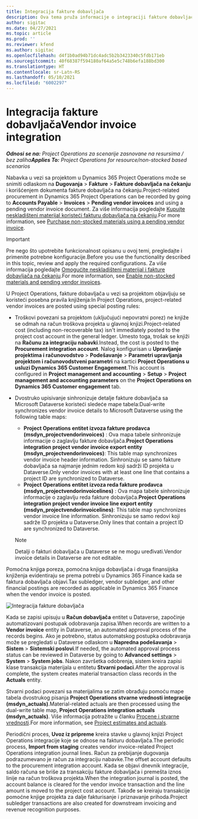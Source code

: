 ```yaml
---
title: Integracija fakture dobavljača
description: Ova tema pruža informacije o integraciji fakture dobavljača u Project Operations.
author: sigitac
ms.date: 04/27/2021
ms.topic: article
ms.prod: ''
ms.reviewer: kfend
ms.author: sigitac
ms.openlocfilehash: d4f1b0ad94b71dc4adc5b2b3423340c5fdb171eb
ms.sourcegitcommit: 40f68387f594180af64a5e5c748b6efa188bd300
ms.translationtype: HT
ms.contentlocale: sr-Latn-RS
ms.lasthandoff: 05/10/2021
ms.locfileid: "6002297"
---
```

# <a name="vendor-invoice-integration"></a><span data-ttu-id="1436d-103">Integracija fakture dobavljača</span><span class="sxs-lookup"><span data-stu-id="1436d-103">Vendor invoice integration</span></span>

<span data-ttu-id="1436d-104">_**Odnosi se na:** Project Operations za scenarije zasnovane na resursima / bez zaliha_</span><span class="sxs-lookup"><span data-stu-id="1436d-104">_**Applies To:** Project Operations for resource/non-stocked based scenarios_</span></span>

<span data-ttu-id="1436d-105">Nabavka u vezi sa projektom u Dynamics 365 Project Operations može se snimiti odlaskom na **Dugovanja** > **Fakture** > **Fakture dobavljača na čekanju** i korišćenjem dokumenta fakture dobavljača na čekanju.</span><span class="sxs-lookup"><span data-stu-id="1436d-105">Project-related procurement in Dynamics 365 Project Operations can be recorded by going to **Accounts Payable** > **Invoices** > **Pending vendor invoices** and using a pending vendor invoice document.</span></span> <span data-ttu-id="1436d-106">Za više informacija pogledajte [Kupujte neskladišteni materijal koristeći fakturu dobavljača na čekanju](../procurement/pending-vendor-invoices.md).</span><span class="sxs-lookup"><span data-stu-id="1436d-106">For more information, see [Purchase non-stocked materials using a pending vendor invoice](../procurement/pending-vendor-invoices.md).</span></span>

> [!IMPORTANT]
> <span data-ttu-id="1436d-107">Pre nego što upotrebite funkcionalnost opisanu u ovoj temi, pregledajte i primenite potrebne konfiguracije.</span><span class="sxs-lookup"><span data-stu-id="1436d-107">Before you use the functionality described in this topic, review and apply the required configurations.</span></span> <span data-ttu-id="1436d-108">Za više informacija pogledajte [Omogućite neskladišteni materijal i fakture dobavljača na čekanju](../procurement/configure-materials-nonstocked.md).</span><span class="sxs-lookup"><span data-stu-id="1436d-108">For more information, see [Enable non-stocked materials and pending vendor invoices](../procurement/configure-materials-nonstocked.md).</span></span>

<span data-ttu-id="1436d-109">U Project Operations, fakture dobavljača u vezi sa projektom objavljuju se koristeći posebna pravila knjiženja:</span><span class="sxs-lookup"><span data-stu-id="1436d-109">In Project Operations, project-related vendor invoices are posted using special posting rules:</span></span>

- <span data-ttu-id="1436d-110">Troškovi povezani sa projektom (uključujući nepovratni porez) ne knjiže se odmah na račun troškova projekta u glavnoj knjizi.</span><span class="sxs-lookup"><span data-stu-id="1436d-110">Project-related cost (including non-recoverable tax) isn't immediately posted to the project cost account in the general ledger.</span></span> <span data-ttu-id="1436d-111">Umesto toga, trošak se knjiži na **Računu za integraciju nabavki**.</span><span class="sxs-lookup"><span data-stu-id="1436d-111">Instead, the cost is posted to the **Procurement integration account**.</span></span> <span data-ttu-id="1436d-112">Nalog konfigurisan u **Upravljanje projektima i računovodstvo** > **Podešavanje** > **Parametri upravljanja projektom i računovodstveni parametri** na kartici **Project Operations u usluzi Dynamics 365 Customer Engagement**.</span><span class="sxs-lookup"><span data-stu-id="1436d-112">This account is configured in **Project management and accounting** > **Setup** > **Project management and accounting parameters** on the **Project Operations on Dynamics 365 Customer engagement** tab.</span></span>
- <span data-ttu-id="1436d-113">Dvostruko upisivanje sinhronizuje detalje fakture dobavljača sa Microsoft Dataverse koristeći sledeće mape tabela:</span><span class="sxs-lookup"><span data-stu-id="1436d-113">Dual-write synchronizes vendor invoice details to Microsoft Dataverse using the following table maps:</span></span>

     - <span data-ttu-id="1436d-114">**Project Operations entitet izvoza fakture prodavca (msdyn_projectvendorinvoices)** : Ova mapa tabele sinhronizuje informacije o zaglavlju fakture dobavljača.</span><span class="sxs-lookup"><span data-stu-id="1436d-114">**Project Operations integration project vendor invoice export entity (msdyn_projectvendorinvoices)**: This table map synchronizes vendor invoice header information.</span></span> <span data-ttu-id="1436d-115">Sinhronizuju se samo fakture dobavljača sa najmanje jednim redom koji sadrži ID projekta u Dataverse.</span><span class="sxs-lookup"><span data-stu-id="1436d-115">Only vendor invoices with at least one line that contains a project ID are synchronized to Dataverse.</span></span>
     - <span data-ttu-id="1436d-116">**Project Operations entitet izvoza reda fakture prodavca (msdyn_projectvendorinvoicelines)** : Ova mapa tabele sinhronizuje informacije o zaglavlju reda fakture dobavljača.</span><span class="sxs-lookup"><span data-stu-id="1436d-116">**Project Operations integration project vendor invoice line export entity (msdyn_projectvendorinvoicelines)**: This table map synchronizes vendor invoice line information.</span></span> <span data-ttu-id="1436d-117">Sinhronizuju se samo redovi koji sadrže ID projekta u Dataverse.</span><span class="sxs-lookup"><span data-stu-id="1436d-117">Only lines that contain a project ID are synchronized to Dataverse.</span></span>

     > [!NOTE]
     > <span data-ttu-id="1436d-118">Detalji o fakturi dobavljača u Dataverse se ne mogu uređivati.</span><span class="sxs-lookup"><span data-stu-id="1436d-118">Vendor invoice details in Dataverse are not editable.</span></span>

<span data-ttu-id="1436d-119">Pomoćna knjiga poreza, pomoćna knjiga dobavljača i druga finansijska knjiženja evidentiraju se prema potrebi u Dynamics 365 Finance kada se faktura dobavljača objavi.</span><span class="sxs-lookup"><span data-stu-id="1436d-119">Tax subledger, vendor subledger, and other financial postings are recorded as applicable in Dynamics 365 Finance when the vendor invoice is posted.</span></span>

![Integracija fakture dobavljača](media/DW7VendorInvoice.png)

<span data-ttu-id="1436d-121">Kada se zapisi upisuju u **Račun dobavljača** entitet u Dataverse, započinje automatizovani postupak odobravanja zapisa.</span><span class="sxs-lookup"><span data-stu-id="1436d-121">When records are written to a **Vendor invoice** entity in Dataverse, an automated approval process of the records begins.</span></span> <span data-ttu-id="1436d-122">Ako je potrebno, status automatskog postupka odobravanja može se pregledati u Dataverse odlaskom u **Napredna podešavanja** > **Sistem** > **Sistemski poslovi**.</span><span class="sxs-lookup"><span data-stu-id="1436d-122">If needed, the automated approval process status can be reviewed in Dataverse by going to **Advanced settings** > **System** > **System jobs**.</span></span> <span data-ttu-id="1436d-123">Nakon završetka odobrenja, sistem kreira zapisi klase transakcija materijala u entitetu **Stvarni podaci**.</span><span class="sxs-lookup"><span data-stu-id="1436d-123">After the approval is complete, the system creates material transaction class records in the **Actuals** entity.</span></span>

<span data-ttu-id="1436d-124">Stvarni podaci povezani sa materijalima se zatim obrađuju pomoću mape tabela dvostrukog pisanja **Project Operations stvarne vrednosti integracije (msdyn_actuals)**.</span><span class="sxs-lookup"><span data-stu-id="1436d-124">Material-related actuals are then processed using the dual-write table map, **Project Operations integration actuals (msdyn_actuals)**.</span></span> <span data-ttu-id="1436d-125">Više informacija potražite u članku [Procene i stvarne vrednosti](resource-dual-write-estimates-actuals.md).</span><span class="sxs-lookup"><span data-stu-id="1436d-125">For more information, see [Project estimates and actuals](resource-dual-write-estimates-actuals.md).</span></span>

<span data-ttu-id="1436d-126">Periodični proces, **Uvoz iz pripreme** kreira stavke u glavnoj knjizi Project Operations integracije koje se odnose na fakturu dobavljača.</span><span class="sxs-lookup"><span data-stu-id="1436d-126">The periodic process, **Import from staging** creates vendor invoice-related Project Operations integration journal lines.</span></span> <span data-ttu-id="1436d-127">Račun za prebijanje dugovanja podrazumevano je račun za integraciju nabavke.</span><span class="sxs-lookup"><span data-stu-id="1436d-127">The offset account defaults to the procurement integration account.</span></span> <span data-ttu-id="1436d-128">Kada se objavi dnevnik integracije, saldo računa se briše za transakciju fakture dobavljača i premešta iznos linije na račun troškova projekta.</span><span class="sxs-lookup"><span data-stu-id="1436d-128">When the integration journal is posted, the account balance is cleared for the vendor invoice transaction and the line amount is moved to the project cost account.</span></span> <span data-ttu-id="1436d-129">Takođe se kreiraju transakcije pomoćne knjige projekta za dalje fakturisanje i priznavanje prihoda.</span><span class="sxs-lookup"><span data-stu-id="1436d-129">Project subledger transactions are also created for downstream invoicing and revenue recognition purposes.</span></span>
